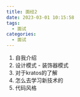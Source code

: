 ```yaml
---
title: 面经2
date: 2023-03-01 10:15:58
tags:
  - 面试
categories:
  - 面试
---
```




1. 自我介绍
2. 设计模式 - 装饰器模式
3. 对于kratos的了解
4. 怎么去学习新技术的
5. 代码风格
